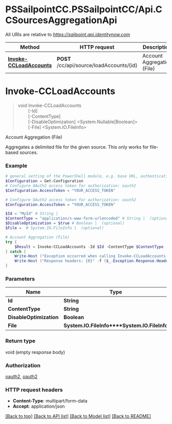 # PSSailpointCC.PSSailpointCC/Api.CCSourcesAggregationApi

All URIs are relative to *https://sailpoint.api.identitynow.com*

Method | HTTP request | Description
------------- | ------------- | -------------
[**Invoke-CCLoadAccounts**](CCSourcesAggregationApi.md#Invoke-CCLoadAccounts) | **POST** /cc/api/source/loadAccounts/{id} | Account Aggregation (File)


<a name="Invoke-CCLoadAccounts"></a>
# **Invoke-CCLoadAccounts**
> void Invoke-CCLoadAccounts<br>
> &nbsp;&nbsp;&nbsp;&nbsp;&nbsp;&nbsp;&nbsp;&nbsp;[-Id] <String><br>
> &nbsp;&nbsp;&nbsp;&nbsp;&nbsp;&nbsp;&nbsp;&nbsp;[-ContentType] <String><br>
> &nbsp;&nbsp;&nbsp;&nbsp;&nbsp;&nbsp;&nbsp;&nbsp;[-DisableOptimization] <System.Nullable[Boolean]><br>
> &nbsp;&nbsp;&nbsp;&nbsp;&nbsp;&nbsp;&nbsp;&nbsp;[-File] <System.IO.FileInfo><br>

Account Aggregation (File)

Aggregates a delimited file for the given source.  This only works for file-based sources.

### Example
```powershell
# general setting of the PowerShell module, e.g. base URL, authentication, etc
$Configuration = Get-Configuration
# Configure OAuth2 access token for authorization: oauth2
$Configuration.AccessToken = "YOUR_ACCESS_TOKEN"

# Configure OAuth2 access token for authorization: oauth2
$Configuration.AccessToken = "YOUR_ACCESS_TOKEN"

$Id = "MyId" # String | 
$ContentType = "application/x-www-form-urlencoded" # String |  (optional)
$DisableOptimization = $true # Boolean |  (optional)
$File =  # System.IO.FileInfo |  (optional)

# Account Aggregation (File)
try {
    $Result = Invoke-CCLoadAccounts -Id $Id -ContentType $ContentType -DisableOptimization $DisableOptimization -File $File
} catch {
    Write-Host ("Exception occurred when calling Invoke-CCLoadAccounts: {0}" -f ($_.ErrorDetails | ConvertFrom-Json))
    Write-Host ("Response headers: {0}" -f ($_.Exception.Response.Headers | ConvertTo-Json))
}
```

### Parameters

Name | Type | Description  | Notes
------------- | ------------- | ------------- | -------------
 **Id** | **String**|  | 
 **ContentType** | **String**|  | [optional] 
 **DisableOptimization** | **Boolean**|  | [optional] 
 **File** | **System.IO.FileInfo****System.IO.FileInfo**|  | [optional] 

### Return type

void (empty response body)

### Authorization

[oauth2](../README.md#oauth2), [oauth2](../README.md#oauth2)

### HTTP request headers

 - **Content-Type**: multipart/form-data
 - **Accept**: application/json

[[Back to top]](#) [[Back to API list]](../README.md#documentation-for-api-endpoints) [[Back to Model list]](../README.md#documentation-for-models) [[Back to README]](../README.md)

